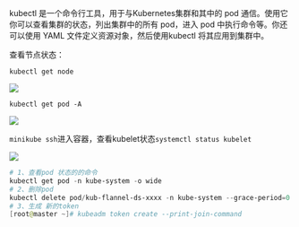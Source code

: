 

kubectl 是一个命令行工具，用于与Kubernetes集群和其中的 pod 通信。使用它你可以查看集群的状态，列出集群中的所有 pod，进入 pod 中执行命令等。你还可以使用 YAML 文件定义资源对象，然后使用kubectl 将其应用到集群中。

查看节点状态：

`kubectl get node`

![](https://cdn.nlark.com/yuque/0/2022/png/28915315/1663748785931-438ecd5b-bee8-49c9-997c-9ffc5d1f7b1f.png)

`kubectl get pod -A`

![](https://cdn.nlark.com/yuque/0/2022/png/28915315/1663748833731-5fc73596-d048-4f97-9ce1-bf4d95fb388a.png)

`minikube ssh`进入容器，查看kubelet状态`systemctl status kubelet`

![](https://cdn.nlark.com/yuque/0/2022/png/28915315/1663748921853-09286afb-7cbc-4f52-9f97-4d86f9a66c0d.png)


```powershell
# 1、查看pod 状态的的命令
kubectl get pod -n kube-system -o wide
# 2、删除pod
kubectl delete pod/kub-flannel-ds-xxxx -n kube-system --grace-period=0 --force
# 3、生成 新的token
[root@master ~]# kubeadm token create --print-join-command
```

